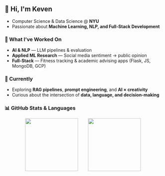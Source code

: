 <h2 align="left">👋 Hi, I'm Keven</h2>

- Computer Science & Data Science @ **NYU**
- Passionate about **Machine Learning, NLP, and Full‑Stack Development**


### 🧩 What I’ve Worked On
- **AI & NLP** — LLM pipelines & evaluation
- **Applied ML Research** — Social media sentiment → public opinion
- **Full‑Stack** — Fitness tracking & academic advising apps (Flask, JS, MongoDB, GCP)

### 🌱 Currently
- Exploring **RAG pipelines**, **prompt engineering**, and **AI × creativity**
- Curious about the intersection of **data, language, and decision‑making**

### 📊 GitHub Stats & Languages

<p align="center">
  <img 
    src="https://github-readme-stats.vercel.app/api?username=BlackCloud-K&show_icons=true&theme=default&hide_rank=true&include_all_commits=true" 
    height="170"
  />
  &nbsp;&nbsp;&nbsp;&nbsp;&nbsp;&nbsp;
  <img 
    src="https://github-readme-stats.vercel.app/api/top-langs/?username=BlackCloud-K&layout=compact&theme=default&card_width=360" 
    height="170"
  />
</p>



<!--
**BlackCloud-K/Blackcloud-K** is a ✨ _special_ ✨ repository because its `README.md` (this file) appears on your GitHub profile.

Here are some ideas to get you started:

- 🔭 I’m currently working on ...
- 🌱 I’m currently learning ...
- 👯 I’m looking to collaborate on ...
- 🤔 I’m looking for help with ...
- 💬 Ask me about ...
- 📫 How to reach me: ...
- 😄 Pronouns: ...
- ⚡ Fun fact: ...
-->
